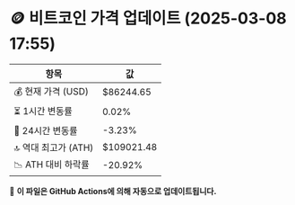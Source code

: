 # 🪙 비트코인 가격 업데이트 (2025-03-08 17:55)

| 항목                | 값 |
|--------------------|----------------|
| 💰 현재 가격 (USD) | $86244.65 |
| ⏳ 1시간 변동률    | 0.02% |
| 📆 24시간 변동률   | -3.23% |
| 🔝 역대 최고가 (ATH) | $109021.48 |
| 📉 ATH 대비 하락률 | -20.92% |

🔄 **이 파일은 GitHub Actions에 의해 자동으로 업데이트됩니다.**
